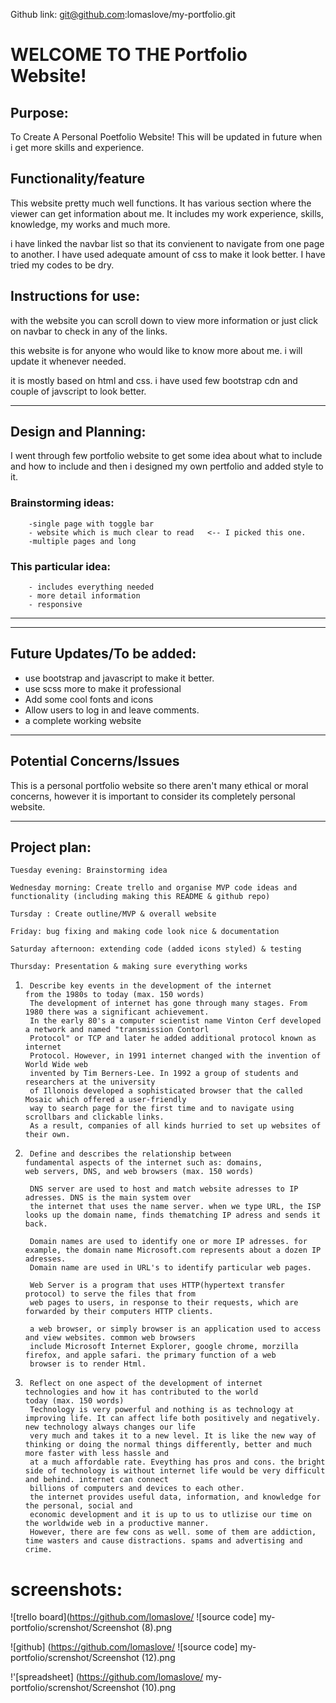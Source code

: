 
Github link:
git@github.com:lomaslove/my-portfolio.git

# WELCOME TO THE Portfolio Website!

## Purpose:

To Create A Personal Poetfolio Website! This will be updated in future when i get more skills and experience.

## Functionality/feature

This website pretty much well functions. It has various section where the viewer can get information about me. It includes my work experience, skills, knowledge, my works and much more.

i have linked the navbar list so that its convienent to navigate from one page to another. I have used adequate amount of css to make it look better. I have tried my codes to be dry.

## Instructions for use:
 with the website you can scroll down to view more information or just click on navbar to check in any of the links.

 this website is for anyone who would like to know more about me.
 i will update it whenever needed.

 it is mostly based on html and css. i have used few bootstrap cdn and couple of javscript to look better.

-------------------------------------------------------------------------------------------------------------------

## Design and Planning:
 I went through few portfolio website to get some idea about what to include and how to include and then i designed my own pertfolio and added style to it.

### Brainstorming ideas:
        -single page with toggle bar
        - website which is much clear to read   <-- I picked this one.
        -multiple pages and long


### This particular idea: 
        - includes everything needed
        - more detail information
        - responsive

-------------------------------------------------------------------------------------------------------------------
 
-------------------------------------------------------------------------------------------------------------------
## Future Updates/To be added:
 
 - use bootstrap and javascript to make it better.
 - use scss more to make it professional
 - Add some cool fonts and icons 
 - Allow users to log in and leave comments.
 - a complete working website
----------------------------------------------------------------------------------------------------------------
## Potential Concerns/Issues

This is a personal portfolio website so there aren't many ethical or moral concerns, however it is important to consider its completely personal website.

----------------------------------------------------------------------------------------------------------------
## Project plan:

    Tuesday evening: Brainstorming idea

    Wednesday morning: Create trello and organise MVP code ideas and functionality (including making this README & github repo)

    Tursday : Create outline/MVP & overall website

    Friday: bug fixing and making code look nice & documentation

    Saturday afternoon: extending code (added icons styled) & testing

    Thursday: Presentation & making sure everything works




1.      Describe key events in the development of the internet           from the 1980s to today (max. 150 words)
        The development of internet has gone through many stages. From 1980 there was a significant achievement.
        In the early 80's a computer scientist name Vinton Cerf developed a network and named "transmission Contorl
        Protocol" or TCP and later he added additional protocol known as internet
        Protocol. However, in 1991 internet changed with the invention of World Wide web 
        invented by Tim Berners-Lee. In 1992 a group of students and researchers at the university
        of Illonois developed a sophisticated browser that the called Mosaic which offered a user-friendly
        way to search page for the first time and to navigate using scrollbars and clickable links.
        As a result, companies of all kinds hurried to set up websites of their own.



2.      Define and describes the relationship between                    fundamental aspects of the internet such as: domains,            web servers, DNS, and web browsers (max. 150 words)

        DNS server are used to host and match website adresses to IP adresses. DNS is the main system over
        the internet that uses the name server. when we type URL, the ISP looks up the domain name, finds thematching IP adress and sends it back.

        Domain names are used to identify one or more IP adresses. for example, the domain name Microsoft.com represents about a dozen IP adresses.
        Domain name are used in URL's to identify particular web pages.

        Web Server is a program that uses HTTP(hypertext transfer protocol) to serve the files that from
        web pages to users, in response to their requests, which are forwarded by their computers HTTP clients.

        a web browser, or simply browser is an application used to access and view websites. common web browsers
        include Microsoft Internet Explorer, google chrome, morzilla firefox, and apple safari. the primary function of a web
        browser is to render Html.


3.      Reflect on one aspect of the development of internet             technologies and how it has contributed to the world             today (max. 150 words)
        Technology is very powerful and nothing is as technology at improving life. It can affect life both positively and negatively. new technology always changes our life
        very much and takes it to a new level. It is like the new way of thinking or doing the normal things differently, better and much more faster with less hassle and 
        at a much affordable rate. Eveything has pros and cons. the bright side of technology is without internet life would be very difficult and behind. internet can connect 
        billions of computers and devices to each other. 
        the internet provides useful data, information, and knowledge for the personal, social and 
        economic development and it is up to us to utlizise our time on the worldwide web in a productive manner.
        However, there are few cons as well. some of them are addiction, time wasters and cause distractions. spams and advertising and crime.


# screenshots:

![trello board](https://github.com/lomaslove/
 ![source code] my-portfolio/screnshot/Screenshot (8).png
      
![github] (https://github.com/lomaslove/
![source code] my-portfolio/screnshot/Screenshot (12).png

!'[spreadsheet] (https://github.com/lomaslove/ 
my-portfolio/screnshot/Screenshot (10).png
       
 
        
         
      